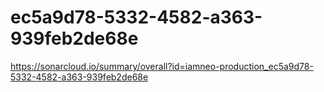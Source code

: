 # ec5a9d78-5332-4582-a363-939feb2de68e
https://sonarcloud.io/summary/overall?id=iamneo-production_ec5a9d78-5332-4582-a363-939feb2de68e
